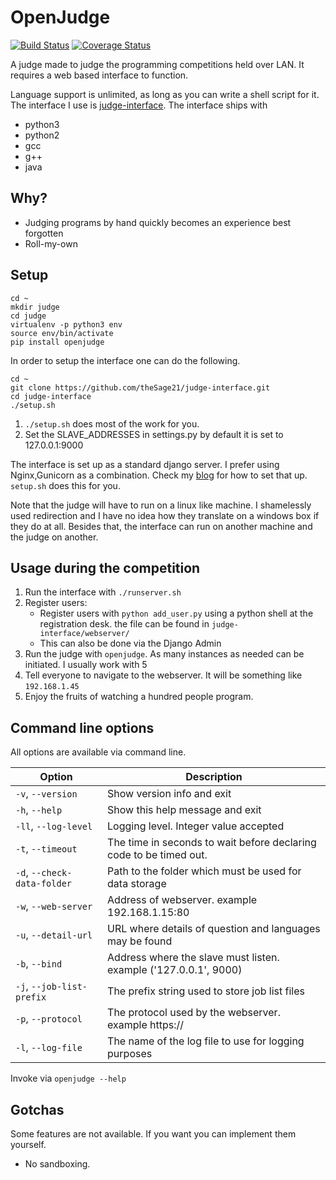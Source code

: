 OpenJudge
=========
[![Build Status](https://travis-ci.org/theSage21/openJudge.svg)](https://travis-ci.org/theSage21/openJudge)
[![Coverage Status](https://coveralls.io/repos/theSage21/openJudge/badge.svg?branch=master&service=github)](https://coveralls.io/github/theSage21/openJudge?branch=master)

A judge made to judge the programming competitions held over LAN.
It requires a web based interface to function.

Language support is unlimited, as long as you can write a shell script for it.
The interface I use is [judge-interface](https://github.com/theSage21/judge-interface).
The interface ships with

- python3
- python2
- gcc
- g++
- java

Why?
----

- Judging programs by hand quickly becomes an experience best forgotten
- Roll-my-own

Setup
-----

```
cd ~
mkdir judge
cd judge
virtualenv -p python3 env
source env/bin/activate
pip install openjudge
```

In order to setup the interface one can do the following.

```
cd ~
git clone https://github.com/theSage21/judge-interface.git
cd judge-interface
./setup.sh
```

1. `./setup.sh` does most of the work for you.
2. Set the SLAVE_ADDRESSES in settings.py by default it is set to 127.0.0.1:9000

The interface is set up as a standard django server. I prefer using Nginx,Gunicorn as a 
combination. Check my [blog](http://arjoonn.blogspot.com/2015/05/django-gunicorn-and-nginx.html) for how to set that up.
`setup.sh` does this for you.

Note that the judge will have to run on a linux like machine. I shamelessly used redirection
and I have no idea how they translate on a windows box if they do at all. Besides that, 
the interface can run on another machine and the judge on another.

Usage during the competition
----------------------------

1. Run the interface with `./runserver.sh`
2. Register users:
    - Register users with `python add_user.py` using a python shell at the registration desk.
      the file can be found in `judge-interface/webserver/`
    - This can also be done via the Django Admin
3. Run the judge with `openjudge`. As many instances as needed can be initiated. I usually work with 5
3. Tell everyone to navigate to the webserver. It will be something like `192.168.1.45`
4. Enjoy the fruits of watching a hundred people program.

Command line options
--------------------

All options are available via command line.

| Option                                                 | Description
|--------------------------------------------------------|---------------------------------------------------
| `-v`, `--version`                                      | Show version info and exit
| `-h`, `--help`                                         | Show this help message and exit
| `-ll`, `--log-level`                                   | Logging level. Integer value accepted
| `-t`, `--timeout`                                      | The time in seconds to wait before declaring code to be timed out.
|`-d`, `--check-data-folder`                             | Path to the folder which must be used for data storage
| `-w`, `--web-server`                                   | Address of webserver. example 192.168.1.15:80
| `-u`, `--detail-url`                                   | URL where details of question and languages may be found
| `-b`, `--bind`                                         | Address where the slave must listen. example ('127.0.0.1', 9000)
| `-j`, `--job-list-prefix`                              | The prefix string used to store job list files
| `-p`, `--protocol`                                     | The protocol used by the webserver. example https://
| `-l`, `--log-file`                                     | The name of the log file to use for logging purposes


Invoke via `openjudge --help`

Gotchas
-------
Some features are not available. If you want you can implement them yourself.

- No sandboxing.
